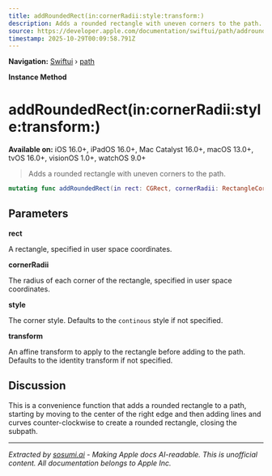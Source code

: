 ```yaml
---
title: addRoundedRect(in:cornerRadii:style:transform:)
description: Adds a rounded rectangle with uneven corners to the path.
source: https://developer.apple.com/documentation/swiftui/path/addroundedrect(in:cornerradii:style:transform:)
timestamp: 2025-10-29T00:09:58.791Z
---
```


**Navigation:** [Swiftui](/documentation/swiftui) › [path](/documentation/swiftui/path)

**Instance Method**

# addRoundedRect(in:cornerRadii:style:transform:)

**Available on:** iOS 16.0+, iPadOS 16.0+, Mac Catalyst 16.0+, macOS 13.0+, tvOS 16.0+, visionOS 1.0+, watchOS 9.0+

> Adds a rounded rectangle with uneven corners to the path.

```swift
mutating func addRoundedRect(in rect: CGRect, cornerRadii: RectangleCornerRadii, style: RoundedCornerStyle = .continuous, transform: CGAffineTransform = .identity)
```

## Parameters

**rect**

A rectangle, specified in user space coordinates.



**cornerRadii**

The radius of each corner of the rectangle, specified in user space coordinates.



**style**

The corner style. Defaults to the `continous` style if not specified.



**transform**

An affine transform to apply to the rectangle before adding to the path. Defaults to the identity transform if not specified.



## Discussion

This is a convenience function that adds a rounded rectangle to a path, starting by moving to the center of the right edge and then adding lines and curves counter-clockwise to create a rounded rectangle, closing the subpath.

---

*Extracted by [sosumi.ai](https://sosumi.ai) - Making Apple docs AI-readable.*
*This is unofficial content. All documentation belongs to Apple Inc.*

